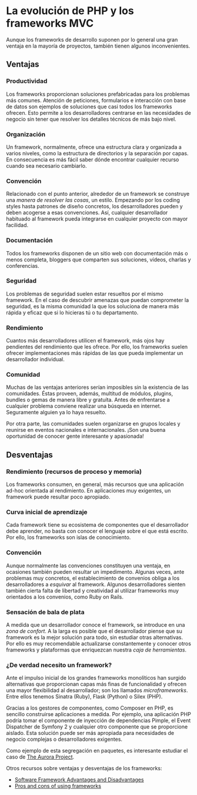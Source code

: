 # La evolución de PHP y los frameworks MVC

Aunque los frameworks de desarrollo suponen por lo general una gran ventaja en la mayoría de proyectos, también tienen algunos inconvenientes.

## Ventajas

### Productividad
Los frameworks proporcionan soluciones prefabricadas para los problemas más comunes. Atención de peticiones, formularios e interacción con base de datos son ejemplos de soluciones que casi todos los frameworks ofrecen. Esto permite a los desarrolladores centrarse en las necesidades de negocio sin tener que resolver los detalles técnicos de más bajo nivel.

### Organización
Un framework, normalmente, ofrece una estructura clara y organizada a varios niveles, como la estructura de directorios y la separación por capas. En consecuencia es más fácil saber dónde encontrar cualquier recurso cuando sea necesario cambiarlo.

### Convención
Relacionado con el punto anterior, alrededor de un framework se construye una _manera de resolver las cosas_, un estilo. Empezando por los coding styles hasta patrones de diseño concretos, los desarrolladores pueden y deben acogerse a esas convenciones. Así, cualquier desarrollador habituado al framework pueda integrarse en cualquier proyecto con mayor facilidad.

### Documentación
Todos los frameworks disponen de un sitio web con documentación más o menos completa, bloggers que comparten sus soluciones, vídeos, charlas y conferencias.

### Seguridad
Los problemas de seguridad suelen estar resueltos por el mismo framework. En el caso de descubrir amenazas que puedan comprometer la seguridad, es la misma comunidad la que los soluciona de manera más rápida y eficaz que si lo hicieras tú o tu departamento.

### Rendimiento
Cuantos más desarrolladores utilicen el framework, más ojos hay pendientes del rendimiento que les ofrece. Por ello, los frameworks suelen ofrecer implementaciones más rápidas de las que pueda implementar un desarrollador individual.

### Comunidad
Muchas de las ventajas anteriores serían imposibles sin la existencia de las comunidades. Éstas proveen, además, multitud de módulos, plugins, bundles o gemas de manera libre y gratuíta. Antes de enfrentarse a cualquier problema conviene realizar una búsqueda en internet. Seguramente alguien ya lo haya resuelto.

Por otra parte, las comunidades suelen organizarse en grupos locales y reunirse en eventos nacionales e internacionales. ¡Son una buena oportunidad de conocer gente interesante y apasionada!


## Desventajas

### Rendimiento (recursos de proceso y memoria)
Los frameworks consumen, en general, más recursos que una aplicación ad-hoc orientada al rendimiento. En aplicaciones muy exigentes, un framework puede resultar poco apropiado.

### Curva inicial de aprendizaje
Cada framework tiene su ecosistema de componentes que el desarrollador debe aprender, no basta con conocer el lenguaje sobre el que está escrito. Por ello, los frameworks son islas de conocimiento.

### Convención
Aunque normalmente las convenciones constituyen una ventaja, en ocasiones también pueden resultar un impedimento. Algunas veces, ante problemas muy concretos, el establecimiento de convenios obliga a los desarrolladores a _esquivar_ al framework. Algunos desarrolladores sienten también cierta falta de libertad y creatividad al utilizar frameworks muy orientados a los convenios, como Ruby on Rails.

### Sensación de bala de plata
A medida que un desarrollador conoce el framework, se introduce en una _zona de confort_. A la larga es posible que el desarrollador piense que su framework es la mejor solución para todo, sin estudiar otras alternativas. Por ello es muy recomendable actualizarse constantemente y conocer otros frameworks y plataformas que enriquezcan nuestra _caja de herramientas_.

### ¿De verdad necesito un framework?
Ante el impulso inicial de los grandes frameworks monolíticos han surgido alternativas que proporcionan capas más finas de funcionalidad y ofrecen una mayor flexibilidad al desarrollador; son los llamados _microframeworks_. Entre ellos tenemos Sinatra (Ruby), Flask (Python) o Silex (PHP).

Gracias a los gestores de componentes, como Composer en PHP, es sencillo construirse aplicaciones a medida. Por ejemplo, una aplicación PHP podría tomar el componente de inyección de dependencias Pimple, el Event Dispatcher de Symfony 2 y cualquier otro componente que se proporcione aislado. Esta solución puede ser más apropiada para necesidades de negocio complejas o desarrolladores exigentes.

Como ejemplo de esta segregación en paquetes, es interesante estudiar el caso de [The Aurora Project](http://auraphp.com/).


Otros recursos sobre ventajas y desventajas de los frameworks:
- [Software Framework Advantages and Disadvantages](http://nagbhushan.wordpress.com/2010/10/03/framework-advantages-and-disadvantages/)
- [Pros and cons of using frameworks](http://www.1stwebdesigner.com/design/pros-cons-frameworks/)
